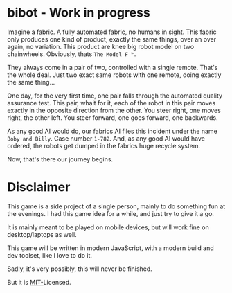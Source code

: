 # bibot - Work in progress

Imagine a fabric. A fully automated fabric, no humans in sight. This fabric only produces one kind of product, exactly the same things, over an over again, no variation.
This product are knee big robot model on two chainwheels. Obviously, thats `The Model F ™`.

They always come in a pair of two, controlled with a single remote. That's the whole deal. Just two exact same robots with one remote, doing exactly the same thing...

One day, for the very first time, one pair falls through the automated quality assurance test. This pair, whait for it, each of the robot in this pair moves exactly in the opposite direction from the other. You steer right, one moves right, the other left. You steer forward, one goes forward, one backwards.

As any good AI would do, our fabrics AI files this incident under the name `Boby and Billy`. Case number `1-782`. And, as any good AI would have ordered, the robots get dumped in the fabrics huge recycle system.

Now, that's there our journey begins.

# Disclaimer
This game is a side project of a single person, mainly to do something fun at the evenings.
I had this game idea for a while, and just try to give it a go.

It is mainly meant to be played on mobile devices, but will work fine on desktop/laptops as well.

This game will be written in modern JavaScript, with a modern build and dev toolset, like I love to do it.

Sadly, it's very possibly, this will never be finished.

But it is [MIT-](LICENSE)Licensed.
